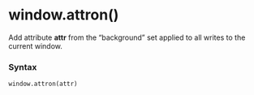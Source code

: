 # window.attron()

Add attribute **attr** from the “background” set applied to all writes to the current window.

### Syntax

```python
window.attron(attr)
```